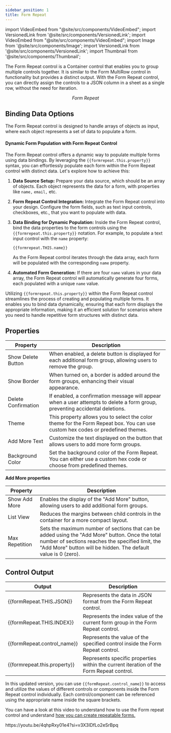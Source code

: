 ```yaml
---
sidebar_position: 1
title: Form Repeat
---
```

import VideoEmbed from "@site/src/components/VideoEmbed";
import VersionedLink from '@site/src/components/VersionedLink';
import VideoEmbed from "@site/src/components/VideoEmbed";
import Image from '@site/src/components/Image';
import VersionedLink from '@site/src/components/VersionedLink';
import Thumbnail from '@site/src/components/Thumbnail';

The Form Repeat control is a Container control that enables you to group multiple controls together. It is similar to the Form MultiRow control in functionality but provides a distinct output. With the Form Repeat control, you can directly assign the controls to a JSON column in a sheet as a single row, without the need for iteration.

<figure>
  <Thumbnail src="/img/reference/controls/form-repeat/preview.png" alt="Form Repeat" />
  <figcaption align = "center"><i>Form Repeat</i></figcaption>
</figure>

## Binding Data Options

The Form Repeat control is designed to handle arrays of objects as input, where each object represents a set of data to populate a form. 

####  Dynamic Form Population with Form Repeat Control

The Form Repeat control offers a dynamic way to populate multiple forms using data bindings. By leveraging the `{{formrepeat.this.property}}` syntax, you can effortlessly populate each form within the Form Repeat control with distinct data. Let's explore how to achieve this:

1. **Data Source Setup:**
   Prepare your data source, which should be an array of objects. Each object represents the data for a form, with properties like `name,` `email,` etc.

2. **Form Repeat Control Integration:**
   Integrate the Form Repeat control into your design. Configure the form fields, such as text input controls, checkboxes, etc., that you want to populate with data.

3. **Data Binding for Dynamic Population:**
   Inside the Form Repeat control, bind the data properties to the form controls using the `{{formrepeat.this.property}}` notation. For example, to populate a text input control with the `name` property:

   ```
   {{formrepeat.THIS.name}}
   ```

   As the Form Repeat control iterates through the data array, each form will be populated with the corresponding `name` property.

4. **Automated Form Generation:**
   If there are four `name` values in your data array, the Form Repeat control will automatically generate four forms, each populated with a unique `name` value.

Utilizing `{{formrepeat.this.property}}` within the Form Repeat control streamlines the process of creating and populating multiple forms. It enables you to bind data dynamically, ensuring that each form displays the appropriate information, making it an efficient solution for scenarios where you need to handle repetitive form structures with distinct data.


## Properties


| Property             | Description                                                                                                         |
|----------------------|---------------------------------------------------------------------------------------------------------------------|
| Show Delete Button   | When enabled, a delete button is displayed for each additional form group, allowing users to remove the group.     |
| Show Border          | When turned on, a border is added around the form groups, enhancing their visual appearance.                       |
| Delete Confirmation  | If enabled, a confirmation message will appear when a user attempts to delete a form group, preventing accidental deletions. |
| Theme                | This property allows you to select the color theme for the Form Repeat box. You can use custom hex codes or predefined themes. |
| Add More Text        | Customize the text displayed on the button that allows users to add more form groups.                              |
| Background Color     | Set the background color of the Form Repeat. You can either use a custom hex code or choose from predefined themes. |

**Add More properties**

| Property             | Description                                                                                                       |
|----------------------|-------------------------------------------------------------------------------------------------------------------|
| Show Add More        | Enables the display of the "Add More" button, allowing users to add additional form groups.                    |
| List View            | Reduces the margins between child controls in the container for a more compact layout.                          |
| Max Repetition       | Sets the maximum number of sections that can be added using the "Add More" button. Once the total number of sections reaches the specified limit, the "Add More" button will be hidden. The default value is 0 (zero). |

## Control Output

| Output                             | Description                                                                                                    |
|------------------------------------|----------------------------------------------------------------------------------------------------------------|
| {{formRepeat.THIS.JSON}}           | Represents the data in JSON format from the Form Repeat control.                                              |
| {{formRepeat.THIS.INDEX}}          | Represents the index value of the current form group in the Form Repeat control.                             |
| {{formRepeat.control_name}} | Represents the value of the specified control inside the Form Repeat control.                     |
| {{formrepeat.this.property}} | Represents specific properties within the current iteration of the Form Repeat control.|

In this updated version, you can use `{{formRepeat.control_name}}` to access and utilize the values of different controls or components inside the Form Repeat control individually. Each control/component can be referenced using the appropriate name inside the square brackets.


You can have a look at this video to understand how to use the Form repeat control and understand [how you can create repeatable forms.](https://community.dronahq.com/t/creating-repeatable-forms-using-form-repeat-control)


<figure>
  <VideoEmbed host='youtube' videoId='4qhpRxy01e4' />
</figure>
https://youtu.be/4qhpRxy01e4?si=v3X3IDfLo2eSrBpq